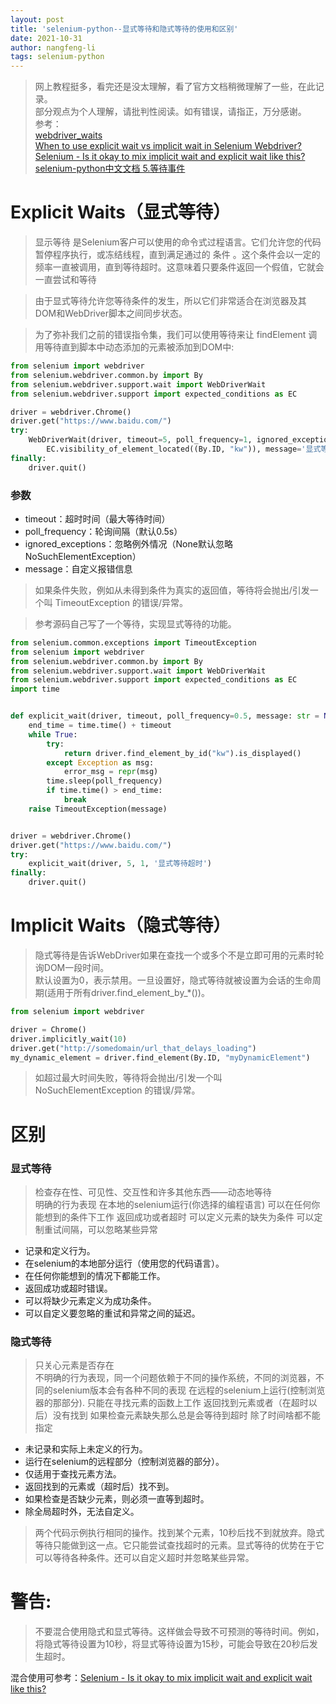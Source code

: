 ```yaml
---
layout: post
title: 'selenium-python--显式等待和隐式等待的使用和区别'
date: 2021-10-31
author: nangfeng-li
tags: selenium-python
---
```


> 网上教程挺多，看完还是没太理解，看了官方文档稍微理解了一些，在此记录。<br>
> 部分观点为个人理解，请批判性阅读。如有错误，请指正，万分感谢。<br>
> 参考：<br>
> [webdriver_waits](https://www.selenium.dev/zh-cn/documentation/webdriver/waits/) <br>
> [When to use explicit wait vs implicit wait in Selenium Webdriver?](https://stackoverflow.com/questions/10404160/when-to-use-explicit-wait-vs-implicit-wait-in-selenium-webdriver) <br>
> [Selenium - Is it okay to mix implicit wait and explicit wait like this?](https://stackoverflow.com/questions/60762906/selenium-is-it-okay-to-mix-implicit-wait-and-explicit-wait-like-this) <br>
> [ selenium-python中文文档  5.等待事件](https://python-selenium-zh.readthedocs.io/zh_CN/latest/5.Waits/)


# Explicit Waits（显式等待）

> 显示等待 是Selenium客户可以使用的命令式过程语言。它们允许您的代码暂停程序执行，或冻结线程，直到满足通过的 条件 。这个条件会以一定的频率一直被调用，直到等待超时。这意味着只要条件返回一个假值，它就会一直尝试和等待

> 由于显式等待允许您等待条件的发生，所以它们非常适合在浏览器及其DOM和WebDriver脚本之间同步状态。

> 为了弥补我们之前的错误指令集，我们可以使用等待来让 findElement 调用等待直到脚本中动态添加的元素被添加到DOM中:

```python
from selenium import webdriver
from selenium.webdriver.common.by import By
from selenium.webdriver.support.wait import WebDriverWait
from selenium.webdriver.support import expected_conditions as EC

driver = webdriver.Chrome()
driver.get("https://www.baidu.com/")
try:
    WebDriverWait(driver, timeout=5, poll_frequency=1, ignored_exceptions=None).until(
        EC.visibility_of_element_located((By.ID, "kw")), message='显式等待超时')
finally:
    driver.quit()
```

### 参数

- timeout：超时时间（最大等待时间）
- poll_frequency：轮询间隔（默认0.5s）
- ignored_exceptions：忽略例外情况（None默认忽略NoSuchElementException）
- message：自定义报错信息

> 如果条件失败，例如从未得到条件为真实的返回值，等待将会抛出/引发一个叫 TimeoutException 的错误/异常。

> 参考源码自己写了一个等待，实现显式等待的功能。

```python
from selenium.common.exceptions import TimeoutException
from selenium import webdriver
from selenium.webdriver.common.by import By
from selenium.webdriver.support.wait import WebDriverWait
from selenium.webdriver.support import expected_conditions as EC
import time


def explicit_wait(driver, timeout, poll_frequency=0.5, message: str = None):
    end_time = time.time() + timeout
    while True:
        try:
            return driver.find_element_by_id("kw").is_displayed()
        except Exception as msg:
            error_msg = repr(msg)
        time.sleep(poll_frequency)
        if time.time() > end_time:
            break
    raise TimeoutException(message)


driver = webdriver.Chrome()
driver.get("https://www.baidu.com/")
try:
    explicit_wait(driver, 5, 1, '显式等待超时')
finally:
    driver.quit()
```

# Implicit Waits（隐式等待）

> 隐式等待是告诉WebDriver如果在查找一个或多个不是立即可用的元素时轮询DOM一段时间。<br>
> 默认设置为0，表示禁用。一旦设置好，隐式等待就被设置为会话的生命周期(适用于所有driver.find_element_by_*())。

```python
from selenium import webdriver

driver = Chrome()
driver.implicitly_wait(10)
driver.get("http://somedomain/url_that_delays_loading")
my_dynamic_element = driver.find_element(By.ID, "myDynamicElement")
```

> 如超过最大时间失败，等待将会抛出/引发一个叫 NoSuchElementException 的错误/异常。


# 区别

### 显式等待

> 检查存在性、可见性、交互性和许多其他东西——动态地等待<br>
> 明确的行为表现 在本地的selenium运行(你选择的编程语言) 可以在任何你能想到的条件下工作 返回成功或者超时 可以定义元素的缺失为条件 可以定制重试间隔，可以忽略某些异常

- 记录和定义行为。
- 在selenium的本地部分运行（使用您的代码语言）。
- 在任何你能想到的情况下都能工作。
- 返回成功或超时错误。
- 可以将缺少元素定义为成功条件。
- 可以自定义要忽略的重试和异常之间的延迟。

### 隐式等待

> 只关心元素是否存在<br>
> 不明确的行为表现，同一个问题依赖于不同的操作系统，不同的浏览器，不同的selenium版本会有各种不同的表现 在远程的selenium上运行(控制浏览器的那部分). 只能在寻找元素的函数上工作 返回找到元素或者（在超时以后）没有找到 如果检查元素缺失那么总是会等待到超时 除了时间啥都不能指定

- 未记录和实际上未定义的行为。
- 运行在selenium的远程部分（控制浏览器的部分）。
- 仅适用于查找元素方法。
- 返回找到的元素或（超时后）找不到。
- 如果检查是否缺少元素，则必须一直等到超时。
- 除全局超时外，无法自定义。

> 两个代码示例执行相同的操作。找到某个元素，10秒后找不到就放弃。隐式等待只能做到这一点。它只能尝试查找超时的元素。显式等待的优势在于它可以等待各种条件。还可以自定义超时并忽略某些异常。

# 警告:
> 不要混合使用隐式和显式等待。这样做会导致不可预测的等待时间。例如，将隐式等待设置为10秒，将显式等待设置为15秒，可能会导致在20秒后发生超时。

混合使用可参考：[Selenium - Is it okay to mix implicit wait and explicit wait like this?](https://stackoverflow.com/questions/60762906/selenium-is-it-okay-to-mix-implicit-wait-and-explicit-wait-like-this)
